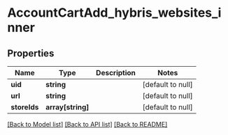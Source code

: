 # AccountCartAdd_hybris_websites_inner

## Properties
Name | Type | Description | Notes
------------ | ------------- | ------------- | -------------
**uid** | **string** |  | [default to null]
**url** | **string** |  | [default to null]
**storeIds** | **array[string]** |  | [default to null]

[[Back to Model list]](../README.md#documentation-for-models) [[Back to API list]](../README.md#documentation-for-api-endpoints) [[Back to README]](../README.md)


